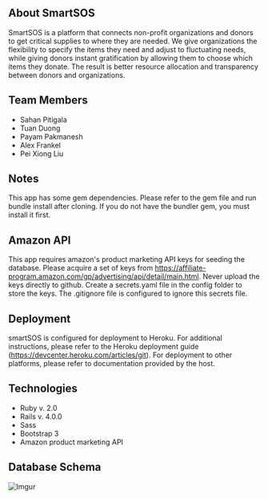 ## About SmartSOS

SmartSOS is a platform that connects non-profit organizations and donors to get critical supplies to where they are needed. We give organizations the flexibility to specify the items they need and adjust to fluctuating needs, while giving donors instant gratification by allowing them to choose which items they donate. The result is better resource allocation and transparency between donors and organizations. 

## Team Members

- Sahan Pitigala
- Tuan Duong
- Payam Pakmanesh
- Alex Frankel
- Pei Xiong Liu

## Notes

This app has some gem dependencies. Please refer to the gem file and run bundle install after cloning. If you do not have the bundler gem, you must install it first.


## Amazon API

This app requires amazon's product marketing API keys for seeding the database. Please acquire a set of keys from https://affiliate-program.amazon.com/gp/advertising/api/detail/main.html. Never upload the keys directly to github. Create a secrets.yaml file in the config folder to store the keys. The .gitignore file is configured to ignore this secrets file.

## Deployment

smartSOS is configured for deployment to Heroku. For additional instructions, please refer to the Heroku deployment guide (https://devcenter.heroku.com/articles/git). For deployment to other platforms, please refer to documentation provided by the host.

## Technologies

- Ruby v. 2.0
- Rails v. 4.0.0
- Sass
- Bootstrap 3
- Amazon product marketing API


## Database Schema

![Imgur](http://i.imgur.com/FGQoQaC.png)
